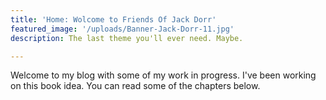 ```yaml
---
title: 'Home: Wolcome to Friends Of Jack Dorr'
featured_image: '/uploads/Banner-Jack-Dorr-11.jpg'
description: The last theme you'll ever need. Maybe.

---
```

Welcome to my blog with some of my work in progress. I've been working on this book idea. You can read some of the chapters below.